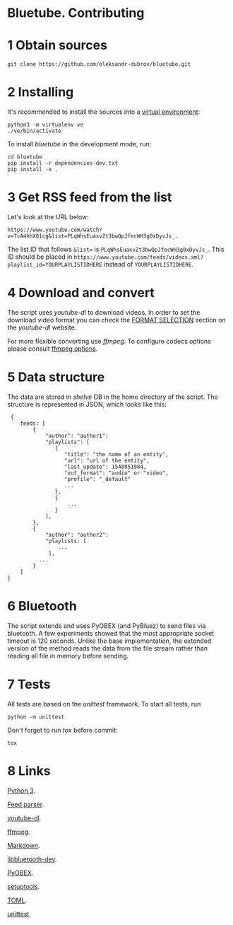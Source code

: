 # Bluetube. Contributing

# 1 Obtain sources

    git clone https://github.com/oleksandr-dubrov/bluetube.git

# 2 Installing
It's recommended to install the sources into a [virtual environment](https://docs.python.org/3/tutorial/venv.html):

    python3 -m virtualenv ve
    ./ve/bin/activate

To install *bluetube* in the development mode, run:

    cd bluetube
    pip install -r dependencies-dev.txt
    pip install -e .

# 3 Get RSS feed from the list
Let's look at the URL below:

`https://www.youtube.com/watch?v=TcA4hhX81cg&list=PLqWhsEuaxvZt3bwQpJfecWH3g0xDyvJs_.`

The list ID that follows `&list=` is `PLqWhsEuaxvZt3bwQpJfecWH3g0xDyvJs_`.
This ID should be placed in `https://www.youtube.com/feeds/videos.xml?playlist_id=YOURPLAYLISTIDHERE` instead of `YOURPLAYLISTIDHERE`.

# 4 Download and convert
The script uses *youtube-dl* to download videos.
In order to set the download video format you can check the [FORMAT SELECTION](https://github.com/ytdl-org/youtube-dl/blob/master/README.md#format-selection) section on the *youtube-dl* website.

For more flexible converting use *ffmpeg*. To configure codecs options please consult [ffmpeg options](https://ffmpeg.org/ffmpeg.html#Options).


# 5 Data structure
The data are stored in *shelve* DB in the home directory of the script.
The structure is represented in JSON, which looks like this:

     {
        feeds: [
            {
                "author": "author1":
                "playlists": [
                   {
                      "title": "the name of an entity",
                      "url": "url of the entity",
                      "last_update": 1548951984,
                      "out_format": "audio" or "video",
                      "profile": "_default"
                      ...
                   },
                   {
                       ...
                   }
                ],
            },
            {
                "author": "author2":
                "playlists: [
                    ...
                 ],
              ...
            }
        ]
    }


# 6 Bluetooth
The script extends and uses PyOBEX (and PyBluez) to send files via bluetooth.
A few experiments showed that the most appropriate socket timeout is 120 seconds.
Unlike the base implementation, the extended version of the method reads the data from the file stream rather than reading all file in memory before sending.

# 7 Tests
All tests are based on the *unittest* framework. To start all tests, run

    python -m unittest

Don't forget to run *tox* before commit:

    tox

# 8 Links
[Python 3](https://www.python.org).

[Feed parser](https://pythonhosted.org/feedparser/introduction.html).

[youtube-dl](https://rg3.github.io/youtube-dl/).

[ffmpeg](https://ffmpeg.org/).

[Markdown](https://daringfireball.net/projects/markdown/).

[libbluetooth-dev](https://packages.debian.org/sid/libbluetooth-dev).

[PyOBEX](https://pypi.org/project/PyOBEX/).

[setuptools](https://setuptools.readthedocs.io/en/latest/).

[TOML](https://pypi.org/project/toml/).

[unittest](https://docs.python.org/3/library/unittest.html).
